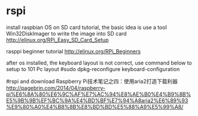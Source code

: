 # rspi
install raspbian OS on SD card tutorial, the basic idea is use a tool Win32DiskImager to write the image into SD card
http://elinux.org/RPi_Easy_SD_Card_Setup

rasppi beginner tutorial
http://elinux.org/RPi_Beginners

after os installed, the keyboard layout is not correct, use command below to setup to 101 Pc layout
#sudo dpkg-reconfigure keyboard-configuration


#rspi and download
Raspberry Pi技术笔记之四：使用aria2打造下载利器
http://pagebrin.com/2014/04/raspberry-pi%E6%8A%80%E6%9C%AF%E7%AC%94%E8%AE%B0%E4%B9%8B%E5%9B%9B%EF%BC%9A%E4%BD%BF%E7%94%A8aria2%E6%89%93%E9%80%A0%E4%B8%8B%E8%BD%BD%E5%88%A9%E5%99%A8/
